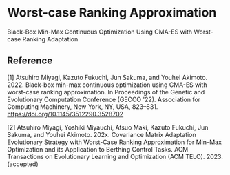 # Worst-case Ranking Approximation

Black-Box Min-Max Continuous Optimization Using CMA-ES with Worst-case Ranking Adaptation

## Reference
[1] Atsuhiro Miyagi, Kazuto Fukuchi, Jun Sakuma, and Youhei Akimoto. 2022. Black-box min-max continuous optimization using CMA-ES with worst-case ranking approximation. In Proceedings of the Genetic and Evolutionary Computation Conference (GECCO '22). Association for Computing Machinery, New York, NY, USA, 823–831. https://doi.org/10.1145/3512290.3528702

[2] Atsuhiro Miyagi, Yoshiki Miyauchi, Atsuo Maki, Kazuto Fukuchi, Jun Sakuma, and Youhei Akimoto. 202x. Covariance Matrix Adaptation Evolutionary Strategy with Worst-Case Ranking Approximation for Min–Max Optimization and its Application to Berthing Control Tasks. ACM Transactions on Evolutionary Learning and Optimization (ACM TELO). 2023. (accepted)
